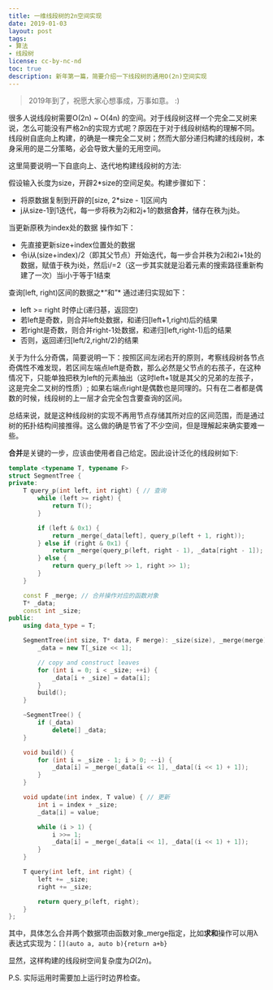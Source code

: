 ```yaml
---
title: 一维线段树的2n空间实现
date: 2019-01-03
layout: post
tags:
- 算法
- 线段树
license: cc-by-nc-nd
toc: true
description: 新年第一篇，简要介绍一下线段树的通用O(2n)空间实现
---
```

> 2019年到了，祝愿大家心想事成，万事如意。 :)

很多人说线段树需要O(2n) ~ O(4n) 的空间。对于线段树这样一个完全二叉树来说，怎么可能没有严格2n的实现方式呢？原因在于对于线段树结构的理解不同。线段树自底向上构建，的确是一棵完全二叉树；然而大部分递归构建的线段树，本身采用的是二分策略，必会导致大量的无用空间。

这里简要说明一下自底向上、迭代地构建线段树的方法:

假设输入长度为size，开辟2*size的空间足矣。构建步骤如下：
- 将原数据复制到开辟的[size, 2*size - 1]区间内
- j从size-1到1迭代，每一步将秩为2j和2j+1的数据**合并**，储存在秩为j处。

当更新原秩为index处的数据 操作如下：
- 先直接更新size+index位置处的数据
- 令i从(size+index)/2（即其父节点）开始迭代，每一步合并秩为2i和2i+1处的数据，赋值于秩为i处，然后i/=2（这一步其实就是沿着元素的搜索路径重新构建了一次）当i小于等于1结束

查询[left, right)区间的数据之*“和”* 通过递归实现如下：
- left >= right 时停止(递归基，返回空)
- 若left是奇数，则合并left处数据，和递归[left+1,right)后的结果
- 若right是奇数，则合并right-1处数据，和递归[left,right-1)后的结果
- 否则，返回递归[left/2,right/2)的结果

关于为什么分奇偶，简要说明一下：按照区间左闭右开的原则，考察线段树各节点奇偶性不难发现，若区间左端点left是奇数，那么必然是父节点的右孩子，在这种情况下，只能单独把秩为left的元素抽出（这时left+1就是其父的兄弟的左孩子，这是完全二叉树的性质）; 如果右端点right是偶数也是同理的。只有在二者都是偶数的时候，线段树的上一层才会完全包含要查询的区间。

总结来说，就是这种线段树的实现不再用节点存储其所对应的区间范围，而是通过树的拓扑结构间接推得。这么做的确是节省了不少空间，但是理解起来确实要难一些。

**合并**是关键的一步，应该由使用者自己给定。因此设计泛化的线段树如下:

```cpp
template <typename T, typename F>
struct SegmentTree {
private:
    T query_p(int left, int right) { // 查询
        while (left >= right) {
            return T();
        }

        if (left & 0x1) {
            return _merge(_data[left], query_p(left + 1, right));
        } else if (right & 0x1) {
            return _merge(query_p(left, right - 1), _data[right - 1]);
        } else {
            return query_p(left >> 1, right >> 1);
        }
    }

    const F _merge; // 合并操作对应的函数对象
    T* _data;
    const int _size;
public:
    using data_type = T;

    SegmentTree(int size, T* data, F merge): _size(size), _merge(merge) {
        _data = new T[_size << 1];

        // copy and construct leaves
        for (int i = 0; i < _size; ++i) {
            _data[i + _size] = data[i];
        }
        build();
    }

    ~SegmentTree() {
        if (_data)
            delete[] _data;
    }

    void build() {
        for (int i = _size - 1; i > 0; --i) {
            _data[i] = _merge(_data[i << 1], _data[(i << 1) + 1]);
        }
    }

    void update(int index, T value) { // 更新
        int i = index + _size;
        _data[i] = value;

        while (i > 1) {
            i >>= 1;
            _data[i] = _merge(_data[i << 1], _data[(i << 1) + 1]);
        }
    }

    T query(int left, int right) {
        left += _size;
        right += _size;

        return query_p(left, right);
    }
};
```
其中，具体怎么合并两个数据项由函数对象_merge指定，比如**求和**操作可以用λ表达式实现为：`[](auto a, auto b){return a+b}`

显然，这样构建的线段树空间复杂度为$\Omega(2n)$。

P.S. 实际运用时需要加上运行时边界检查。
